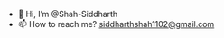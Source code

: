 - 👋 Hi, I’m @Shah-Siddharth
- 📫 How to reach me? siddharthshah1102@gmail.com

<!---
Shah-Siddharth/Shah-Siddharth is a ✨ special ✨ repository because its `README.md` (this file) appears on your GitHub profile.
You can click the Preview link to take a look at your changes.
--->
